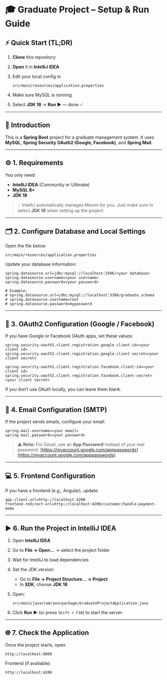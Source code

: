 
# 🎓 Graduate Project – Setup & Run Guide

## ⚡ Quick Start (TL;DR)

1. **Clone** this repository
2. **Open** it in **IntelliJ IDEA**
3. Edit your local config in

   ```
   src/main/resources/application.properties
   ```
4. Make sure MySQL is running
5. Select **JDK 18** → **Run ▶️** — done ✅

---

## 🧩 Introduction

This is a **Spring Boot** project for a graduate management system.
It uses **MySQL**, **Spring Security OAuth2 (Google, Facebook)**, and **Spring Mail**.

---

## ⚙️ 1. Requirements

You only need:

* **IntelliJ IDEA** (Community or Ultimate)
* **MySQL 8+**
* **JDK 18**

> 💡 IntelliJ automatically manages Maven for you.
> Just make sure to select **JDK 18** when setting up the project.

---

## 🗂️ 2. Configure Database and Local Settings

Open the file below:

```
src/main/resources/application.properties
```

Update your database information:

```properties
spring.datasource.url=jdbc:mysql://localhost:3306/<your database>
spring.datasource.username=<your username>
spring.datasource.password=<your password>

# Example:
# spring.datasource.url=jdbc:mysql://localhost:3306/graduate_schema
# spring.datasource.username=root
# spring.datasource.password=mypassword
```

---

## 🔐 3. OAuth2 Configuration (Google / Facebook)

If you have Google or Facebook OAuth apps, set these values:

```properties
spring.security.oauth2.client.registration.google.client-id=<your client id>
spring.security.oauth2.client.registration.google.client-secret=<your client secret>

spring.security.oauth2.client.registration.facebook.client-id=<your client id>
spring.security.oauth2.client.registration.facebook.client-secret=<your client secret>
```

If you don’t use OAuth locally, you can leave them blank.

---

## 📧 4. Email Configuration (SMTP)

If the project sends emails, configure your email:

```properties
spring.mail.username=<your email>
spring.mail.password=<your password>
```

> ⚠️ **Note:**
> For Gmail, use an **App Password** instead of your real password:
> [https://myaccount.google.com/apppasswords](https://myaccount.google.com/apppasswords)

---

## 💻 5. Frontend Configuration

If you have a frontend (e.g., Angular), update:

```properties
app.client.url=http://localhost:4200
frontend.redirect-url=http://localhost:4200/customer/handle-payment-momo
```

---

## ▶️ 6. Run the Project in IntelliJ IDEA

1. Open **IntelliJ IDEA**
2. Go to **File → Open...** → select the project folder
3. Wait for IntelliJ to load dependencies
4. Set the JDK version:

   * Go to **File → Project Structure... → Project**
   * In **SDK**, choose **JDK 18**
5. Open:

   ```
   src/main/java/com/yourpackage/GraduateProjectApplication.java
   ```
6. Click **Run ▶️** (or press `Shift + F10`) to start the server.

---

## 🌐 7. Check the Application

Once the project starts, open:

```
http://localhost:8080
```

Frontend (if available):

```
http://localhost:4200
```
